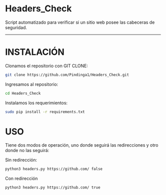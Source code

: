 # Headers_Check
Script automatizado para verificar si un sitio web posee las cabeceras de seguridad.
***
# INSTALACIÓN

Clonamos el repositorio con GIT CLONE:
``` bash
git clone https://github.com/Pindinga1/Headers_Check.git
```

Ingresamos al repositorio:
```bash
cd Headers_Check
```

Instalamos los requerimientos:
``` bash
sudo pip install -r requirements.txt
```

# USO
Tiene dos modos de operación, uno donde seguirá las redirecciones y otro donde no las seguirá:

Sin redirección:
``` bash
python3 headers.py https://github.com/ false
```

Con redirección
``` bash
python3 headers.py https://github.com/ true
```